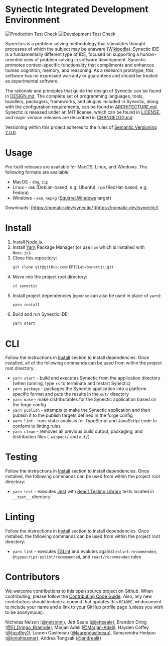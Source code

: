 # Synectic Integrated Development Environment
![Production Test Check](https://github.com/EPICLab/synectic/workflows/Production%20Test%20Check/badge.svg)
![Development Test Check](https://github.com/EPICLab/synectic/workflows/Development%20Test%20Check/badge.svg)

Synectics is a problem solving methodology that stimulates thought processes of which the subject may be unaware ([Wikipedia](https://en.wikipedia.org/wiki/Synectics)). Synectic IDE is a fundamentally different type of IDE, focused on supporting a human-oriented view of problem solving in software development. Synectic promotes context-specific functionality that compliments and enhances human cognition, memory, and reasoning. As a research prototype, this software has no expressed warranty or guarantees and should be treated as experimental software.

The rationale and principles that guide the design of Synectic can be found in [DESIGN.md](https://github.com/EPICLab/synectic/blob/master/DESIGN.md). The complete set of programming languages, tools, bundlers, packagers, frameworks, and plugins included in Synectic, along with the configuration requirements, can be found in [ARCHITECTURE.md](https://github.com/EPICLab/synectic/blob/master/ARCHITECTURE.md). Synectic is released under an MIT license, which can be found in [LICENSE](https://github.com/EPICLab/synectic/blob/master/LICENSE), and major version releases are described in [CHANGELOG.md](https://github.com/EPICLab/synectic/blob/master/CHANGELOG.md).

Versioning within this project adheres to the rules of [Semantic Versioning 2.0.0](https://semver.org/).

# Usage

Pre-built releases are available for MacOS, Linux, and Windows. The following formats are available:
* MacOS - `dmg`, `zip`
* Linux - `deb` (Debian-based, e.g. Ubuntu), `rpm` (RedHat-based, e.g. Fedora)
* Windows - `exe`, `nupkg` ([Squirrel.Windows](https://www.electronforge.io/config/makers/squirrel.windows) target)

Downloads: [https://nomatic.dev/synectic/](https://nomatic.dev/synectic/)

# Install

1. Install [Node.js](https://nodejs.org/en/).
2. Install [Yarn](https://yarnpkg.com/lang/en/) Package Manager (or use `npm` which is installed with `Node.js`).
3. Clone this repository:
    ```bash
    git clone git@github.com:EPICLab/synectic.git
    ```
4. Move into the project root directory:
    ```bash
    cd synectic
    ```
5. Install project dependencies (`npm`/`npx` can also be used in place of `yarn`):
    ```bash
    yarn install
    ```
6. Build and run Synectic IDE:
    ```bash
    yarn start
    ```

# CLI

Follow the instructions in [Install](#Install) section to install dependencies. Once installed, all of the following commands can be used from within the project root directory:
* `yarn start` - build and executes Synectic from the application directory (when running, type `rs` to terminate and restart Synectic)
* `yarn package` - packages the Synectic application into a platform specific format and puts the results in the `out/` directory
* `yarn make` - make distributables for the Synectic application based on the forge config
* `yarn publish` - attempts to make the Synectic application and then publish it to the publish targets defined in the forge config
* `yarn lint` - runs static analysis for TypeScript and JavaScript code to conform to linting rules
* `yarn clean` - removes all previous build output, packaging, and distribution files (`.webpack/` and `out/`)

# Testing

Follow the instructions in [Install](#Install) section to install dependencies. Once installed, the following commands can be used from within the project root directory:
* `yarn test` - executes [Jest](https://jestjs.io/) with [React Testing Library](https://testing-library.com/docs/react-testing-library/intro/) tests located in `__test__` directory

# Linting

Follow the instructions in [Install](#Install) section to install dependencies. Once installed, the following commands can be used from within the project root directory:
* `yarn lint` - executes [ESLint](https://eslint.org/) and evalutes against `eslint:recommended`, `@typescript-eslint/recommended`, and `react/recommended` rules

# Contributors

We welcome contributions to this open source project on Github. When contributing, please follow the [Contributing Code Guide](https://github.com/EPICLab/synectic/blob/master/CONTRIBUTING.md). Also, any new contributors should include a commit that updates this `README.md` document to include your name and a link to your GitHub profile page (unless you wish to be anonymous).

Nicholas Nelson ([@nelsonni](https://github.com/nelsonni)), Jett Seale ([@jettseale](https://github.com/jettseale)), Brandon Dring ([@El_Dringo_Brannde](https://github.com/El-Dringo-Brannde)), Marjan Adeli ([@Marjan-Adeli](https://github.com/Marjan-Adeli)), Hayden Coffey ([@hcoffey1](https://github.com/hcoffey1)), Lauren Gastineau ([@laurengastineau](https://github.com/laurengastineau)), Samarendra Hedaoo ([@knightsamar](https://github.com/knightsamar)), Andrea Tongsak ([@andrealit](https://github.com/andrealit))
